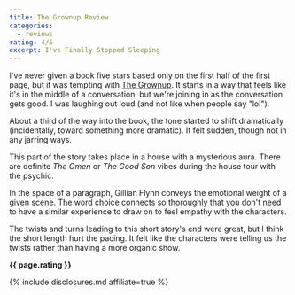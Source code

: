 ```yaml
---
title: The Grownup Review
categories:
  - reviews
rating: 4/5
excerpt: I've Finally Stopped Sleeping
---
```


I've never given a book five stars based only on the first half of the first page, but it was tempting with
[The Grownup](https://amzn.to/2YCUH1U). It starts in a way that feels like it's in the middle of a conversation,
but we're joining in as the conversation gets good.  I was laughing out loud (and not like when people say "lol").

About a third of the way into the book, the tone started to shift dramatically
(incidentally, toward something more dramatic).  It felt sudden, though not in any jarring ways.

This part of the story takes place in a house with a mysterious aura.  There are definite _The Omen_ or _The Good Son_
vibes during the house tour with the psychic.

In the space of a paragraph, Gillian Flynn conveys the emotional weight of a given scene.  The word choice connects
so thoroughly that you don't need to have a similar experience to draw on to feel empathy with the characters.

The twists and turns leading to this short story's end were great, but I think the short length hurt the pacing.
It felt like the characters were telling us the twists rather than having a more organic show.

__{{ page.rating }}__

{% include disclosures.md affiliate=true %}